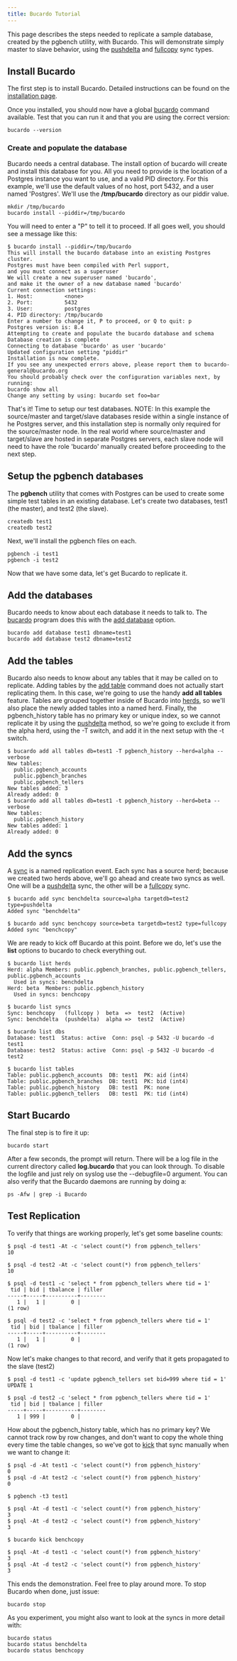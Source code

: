 ```yaml
---
title: Bucardo Tutorial
---
```


This page describes the steps needed to replicate a sample database, created by the pgbench utility, with Bucardo. This will demonstrate simply master to slave behavior, using the [pushdelta](/Bucardo/object_types/pushdelta) and [fullcopy](/Bucardo/object_types/fullcopy) sync types.

Install Bucardo
---------------

The first step is to install Bucardo. Detailed instructions can be found on the [installation page](/Bucardo/installation/).

Once you installed, you should now have a global [bucardo](/Bucardo/cli/)
command available.  Test that you can run it and that you are using
the correct version:

    bucardo --version

### Create and populate the database

Bucardo needs a central database. The install option of bucardo will create and install this database for you. All you need to provide is the location of a Postgres instance you want to use, and a valid PID directory. For this example, we'll use the default values of no host, port 5432, and a user named 'Postgres'. We'll use the **/tmp/bucardo** directory as our piddir value.


    mkdir /tmp/bucardo
    bucardo install --piddir=/tmp/bucardo


You will need to enter a "P" to tell it to proceed. If all goes well, you should see a message like this:

    $ bucardo install --piddir=/tmp/bucardo
    This will install the bucardo database into an existing Postgres cluster.
    Postgres must have been compiled with Perl support,
    and you must connect as a superuser
    We will create a new superuser named 'bucardo',
    and make it the owner of a new database named 'bucardo'
    Current connection settings:
    1. Host:          <none>
    2. Port:          5432
    3. User:          postgres
    4. PID directory: /tmp/bucardo
    Enter a number to change it, P to proceed, or Q to quit: p
    Postgres version is: 8.4
    Attempting to create and populate the bucardo database and schema
    Database creation is complete
    Connecting to database 'bucardo' as user 'bucardo'
    Updated configuration setting "piddir"
    Installation is now complete.
    If you see any unexpected errors above, please report them to bucardo-general@bucardo.org
    You should probably check over the configuration variables next, by running:
    bucardo show all
    Change any setting by using: bucardo set foo=bar

That's it! Time to setup our test databases. NOTE: In this example the source/master and target/slave databases reside within a single instance of he Postgres server, and this installation step is normally only required for the source/master node. In the real world where source/master and target/slave are hosted in separate Postgres servers, each slave node will need to have the role 'bucardo' manually created before proceeding to the next step.

Setup the pgbench databases
---------------------------

The **pgbench** utility that comes with Postgres can be used to create some simple test tables in an existing database. Let's create two databases, test1 (the master), and test2 (the slave).

    createdb test1
    createdb test2

Next, we'll install the pgbench files on each.

    pgbench -i test1
    pgbench -i test2

Now that we have some data, let's get Bucardo to replicate it.

Add the databases
-----------------

Bucardo needs to know about each database it needs to talk to.
The [bucardo](/Bucardo/cli/) program does this with the [add database](/Bucardo/cli/add_database)
option.

    bucardo add database test1 dbname=test1
    bucardo add database test2 dbname=test2

Add the tables
--------------

Bucardo also needs to know about any tables that it may be called on to
replicate.  Adding tables by the [add table](/Bucardo/cli/add_table) command
does not actually start replicating them.  In this case, we're going to use
the handy **add all tables** feature.  Tables are grouped together inside of
Bucardo into [herds](/Bucardo/cli/herd), so we'll also place the newly added
tables into a named herd.  Finally, the pgbench_history table has no primary key or
unique index, so we cannot replicate it by using the [pushdelta](/Bucardo/object_types/pushdelta)
method, so we're going to exclude it from the alpha herd, using the -T switch,
and add it in the next setup with the -t switch.

    $ bucardo add all tables db=test1 -T pgbench_history --herd=alpha --verbose
    New tables:
      public.pgbench_accounts
      public.pgbench_branches
      public.pgbench_tellers
    New tables added: 3
    Already added: 0
    $ bucardo add all tables db=test1 -t pgbench_history --herd=beta --verbose
    New tables:
      public.pgbench_history
    New tables added: 1
    Already added: 0

Add the syncs
-------------

A [sync](/Bucardo/object_types/sync) is a named replication event.
Each sync has a source herd; because we created two herds above,
we'll go ahead and create two syncs as well.  One will be a [pushdelta](/Bucardo/object_types/pushdelta)
sync, the other will be a [fullcopy](/Bucardo/object_types/fullcopy) sync.

    $ bucardo add sync benchdelta source=alpha targetdb=test2 type=pushdelta
    Added sync "benchdelta"

    $ bucardo add sync benchcopy source=beta targetdb=test2 type=fullcopy
    Added sync "benchcopy"

We are ready to kick off Bucardo at this point. Before we do, let's use the **list** options to bucardo to check everything out.

    $ bucardo list herds
    Herd: alpha Members: public.pgbench_branches, public.pgbench_tellers, public.pgbench_accounts
      Used in syncs: benchdelta
    Herd: beta  Members: public.pgbench_history
      Used in syncs: benchcopy

    $ bucardo list syncs
    Sync: benchcopy   (fullcopy )  beta  =>  test2  (Active)
    Sync: benchdelta  (pushdelta)  alpha =>  test2  (Active)

    $ bucardo list dbs
    Database: test1  Status: active  Conn: psql -p 5432 -U bucardo -d test1
    Database: test2  Status: active  Conn: psql -p 5432 -U bucardo -d test2

    $ bucardo list tables
    Table: public.pgbench_accounts  DB: test1  PK: aid (int4)
    Table: public.pgbench_branches  DB: test1  PK: bid (int4)
    Table: public.pgbench_history   DB: test1  PK: none
    Table: public.pgbench_tellers   DB: test1  PK: tid (int4)

Start Bucardo
-------------

The final step is to fire it up:

    bucardo start

After a few seconds, the prompt will return.  There will be a log file in
the current directory called **log.bucardo** that you can look through.
To disable the logfile and just rely on syslog use the --debugfile=0 argument.
You can also verify that the Bucardo daemons are running by doing a:

    ps -Afw | grep -i Bucardo

Test Replication
----------------

To verify that things are working properly, let's get some baseline counts:

    $ psql -d test1 -At -c 'select count(*) from pgbench_tellers'
    10

    $ psql -d test2 -At -c 'select count(*) from pgbench_tellers'
    10

    $ psql -d test1 -c 'select * from pgbench_tellers where tid = 1'
     tid | bid | tbalance | filler
    -----+-----+----------+--------
       1 |   1 |        0 |
    (1 row)

    $ psql -d test2 -c 'select * from pgbench_tellers where tid = 1'
     tid | bid | tbalance | filler
    -----+-----+----------+--------
       1 |   1 |        0 |
    (1 row)

Now let's make changes to that record, and verify that it gets propagated to the slave (test2)

    $ psql -d test1 -c 'update pgbench_tellers set bid=999 where tid = 1'
    UPDATE 1

    $ psql -d test2 -c 'select * from pgbench_tellers where tid = 1'
     tid | bid | tbalance | filler
    -----+-----+----------+--------
       1 | 999 |        0 |

How about the pgbench_history table, which has no primary key? We cannot track row by
row changes, and don't want to copy the whole thing every time the table
changes, so we've got to [kick](/Bucardo/cli/kick) that sync manually
when we want to change it:

    $ psql -d -At test1 -c 'select count(*) from pgbench_history'
    0
    $ psql -d -At test2 -c 'select count(*) from pgbench_history'
    0

    $ pgbench -t3 test1

    $ psql -At -d test1 -c 'select count(*) from pgbench_history'
    3
    $ psql -At -d test2 -c 'select count(*) from pgbench_history'
    3

    $ bucardo kick benchcopy

    $ psql -At -d test1 -c 'select count(*) from pgbench_history'
    3
    $ psql -At -d test2 -c 'select count(*) from pgbench_history'
    3

This ends the demonstration. Feel free to play around more. To stop Bucardo when done, just issue:

    bucardo stop

As you experiment, you might also want to look at the syncs in more detail with:

    bucardo status
    bucardo status benchdelta
    bucardo status benchcopy

